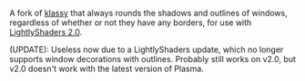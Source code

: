 A fork of [klassy](https://github.com/paulmcauley/klassy) that always rounds the shadows and outlines of windows, regardless of whether or not they have any borders, for use with [LightlyShaders 2.0](https://github.com/a-parhom/LightlyShaders/tree/v2.0).

(UPDATE): Useless now due to a LightlyShaders update, which no longer supports window decorations with outlines. Probably still works on v2.0, but v2.0 doesn't work with the latest version of Plasma.
